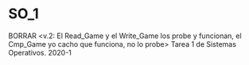 # SO_1
BORRAR <v.2: El Read_Game y el Write_Game los probe y funcionan, el Cmp_Game yo cacho que funciona, no lo probe>
Tarea 1 de Sistemas Operativos. 2020-1
